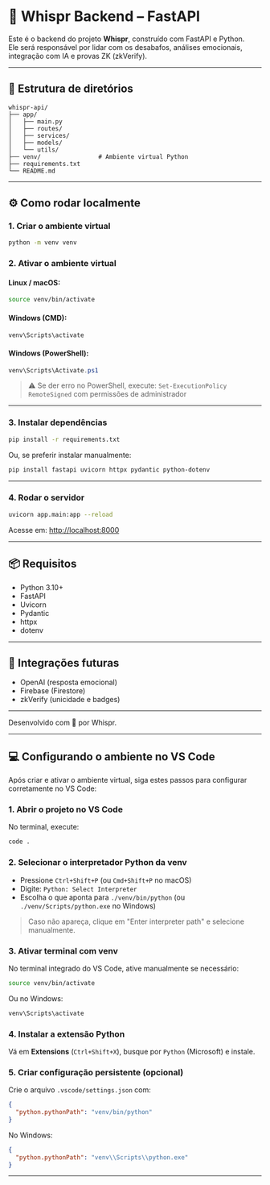 # 🚀 Whispr Backend – FastAPI

Este é o backend do projeto **Whispr**, construído com FastAPI e Python.  
Ele será responsável por lidar com os desabafos, análises emocionais, integração com IA e provas ZK (zkVerify).

---

## 📁 Estrutura de diretórios

```
whispr-api/
├── app/
│   ├── main.py
│   ├── routes/
│   ├── services/
│   ├── models/
│   └── utils/
├── venv/                # Ambiente virtual Python
├── requirements.txt
└── README.md
```

---

## ⚙️ Como rodar localmente

### 1. Criar o ambiente virtual

```bash
python -m venv venv
```

### 2. Ativar o ambiente virtual

#### Linux / macOS:
```bash
source venv/bin/activate
```

#### Windows (CMD):
```cmd
venv\Scripts\activate
```

#### Windows (PowerShell):
```powershell
venv\Scripts\Activate.ps1
```

> ⚠️ Se der erro no PowerShell, execute:
> `Set-ExecutionPolicy RemoteSigned` com permissões de administrador

---

### 3. Instalar dependências

```bash
pip install -r requirements.txt
```

Ou, se preferir instalar manualmente:

```bash
pip install fastapi uvicorn httpx pydantic python-dotenv
```

---

### 4. Rodar o servidor

```bash
uvicorn app.main:app --reload
```

Acesse em: [http://localhost:8000](http://localhost:8000)

---

## 📦 Requisitos

- Python 3.10+
- FastAPI
- Uvicorn
- Pydantic
- httpx
- dotenv

---

## 🔐 Integrações futuras

- OpenAI (resposta emocional)
- Firebase (Firestore)
- zkVerify (unicidade e badges)

---

Desenvolvido com 🦉 por Whispr.


---

## 💻 Configurando o ambiente no VS Code

Após criar e ativar o ambiente virtual, siga estes passos para configurar corretamente no VS Code:

### 1. Abrir o projeto no VS Code
No terminal, execute:
```bash
code .
```

### 2. Selecionar o interpretador Python da venv
- Pressione `Ctrl+Shift+P` (ou `Cmd+Shift+P` no macOS)
- Digite: `Python: Select Interpreter`
- Escolha o que aponta para `./venv/bin/python` (ou `./venv/Scripts/python.exe` no Windows)

> Caso não apareça, clique em "Enter interpreter path" e selecione manualmente.

### 3. Ativar terminal com venv
No terminal integrado do VS Code, ative manualmente se necessário:
```bash
source venv/bin/activate
```
Ou no Windows:
```cmd
venv\Scripts\activate
```

### 4. Instalar a extensão Python
Vá em **Extensions** (`Ctrl+Shift+X`), busque por `Python` (Microsoft) e instale.

### 5. Criar configuração persistente (opcional)
Crie o arquivo `.vscode/settings.json` com:

```json
{
  "python.pythonPath": "venv/bin/python"
}
```

No Windows:

```json
{
  "python.pythonPath": "venv\\Scripts\\python.exe"
}
```

---

